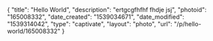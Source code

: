 {
    "title": "Hello World",
    "description": "ertgcgfhfhf fhdje jsj",
    "photoid": "165008332",
    "date_created": "1539034671",
    "date_modified": "1539314042",
    "type": "captivate",
    "layout": "photo",
    "url": "\/p\/hello-world\/165008332"
}